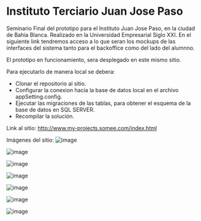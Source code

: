 # Instituto Terciario Juan Jose Paso
Seminario Final del prototipo para el Instituto Juan Jose Paso, en la ciudad de Bahia Blanca. Realizado en la Universidad Empresarial Siglo XXI.
En el siguiente link tendremos acceso a lo que seran los mockups de las interfaces del sistema tanto para el backoffice como del lado del alumnno. 

El prototipo en funcionamiento, sera desplegado en este mismo sitio.

Para ejecutarlo de manera local se debera:
- Clonar el repositorio al sitio.
- Configurar la conexion hacia la base de datos local en el archivo appSetting.config.
- Ejecutar las migraciones de las tablas, para obtener el esquema de la base de datos en SQL SERVER.
- Recompilar la solución.

Link al sitio: http://www.my-projects.somee.com/index.html


Imágenes del sitio:
![image](https://user-images.githubusercontent.com/18125794/175796759-eec1a980-7c5b-4818-b224-2f7d7a327427.png)


![image](https://user-images.githubusercontent.com/18125794/175796771-615a310e-19f1-4575-9d79-1ceedb130832.png)


![image](https://user-images.githubusercontent.com/18125794/175796784-b9904341-f484-49a4-a544-cbecc13e1890.png)


![image](https://user-images.githubusercontent.com/18125794/175796807-089a5fca-11b3-4874-a052-99ef82996d41.png)


![image](https://user-images.githubusercontent.com/18125794/175796838-abf92028-b578-4267-b38c-2d297f0097b2.png)


![image](https://user-images.githubusercontent.com/18125794/175796846-59caf43d-1e91-4d4d-9c77-f48ad8eb30ea.png)


![image](https://user-images.githubusercontent.com/18125794/175796826-202de6c3-c905-44cb-917d-25a7e3e16d27.png)
